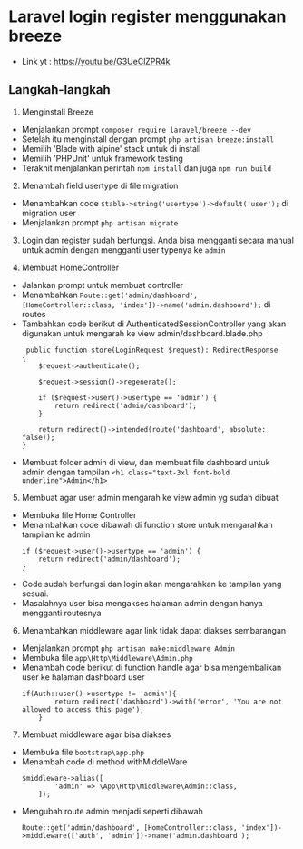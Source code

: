 # Laravel login register menggunakan breeze

- Link yt : https://youtu.be/G3UeClZPR4k

## Langkah-langkah

1. Menginstall Breeze
  - Menjalankan prompt `composer require laravel/breeze --dev`
  - Setelah itu menginstall dengan prompt  `php artisan breeze:install`
  - Memilih 'Blade with alpine' stack untuk di install
  - Memilih 'PHPUnit' untuk framework testing
  - Terakhit menjalankan perintah `npm install` dan juga `npm run build`

2. Menambah field usertype di file migration
  - Menambahkan code `$table->string('usertype')->default('user');` di migration user
  - Menjalankan prompt `php artisan migrate`

3. Login dan register sudah berfungsi. Anda bisa mengganti secara manual untuk admin dengan mengganti user typenya ke `admin`

4. Membuat HomeController
  - Jalankan prompt untuk membuat controller
  - Menambahkan  `Route::get('admin/dashboard', [HomeController::class, 'index'])->name('admin.dashboard');` di routes
  - Tambahkan code berikut di AuthenticatedSessionController yang akan digunakan untuk mengarah ke view admin/dashboard.blade.php
    ```
     public function store(LoginRequest $request): RedirectResponse
    {
        $request->authenticate();

        $request->session()->regenerate();

        if ($request->user()->usertype == 'admin') {
            return redirect('admin/dashboard');
        }

        return redirect()->intended(route('dashboard', absolute: false));
    }
    ```
  - Membuat folder admin di view, dan membuat file dashboard untuk admin dengan tampilan `<h1 class="text-3xl font-bold underline">Admin</h1>`

5. Membuat agar user admin mengarah ke view admin yg sudah dibuat
  - Membuka file Home Controller
  - Menambahkan code dibawah di function store untuk mengarahkan tampilan ke admin
    ```
    if ($request->user()->usertype == 'admin') {
        return redirect('admin/dashboard');
    }
    ```
  - Code sudah berfungsi dan login akan mengarahkan ke tampilan yang sesuai.
  - Masalahnya user bisa mengakses halaman admin dengan hanya mengganti routesnya

6. Menambahkan middleware agar link tidak dapat diakses sembarangan
  - Menjalankan prompt `php artisan make:middleware Admin`
  - Membuka file `app\Http\Middleware\Admin.php`
  - Menambah code berikut di function handle agar bisa mengembalikan user ke halaman dashboard user
    ```
    if(Auth::user()->usertype != 'admin'){
            return redirect('dashboard')->with('error', 'You are not allowed to access this page');
        }
    ```

7. Membuat middleware agar bisa diakses
  - Membuka file `bootstrap\app.php`
  - Menambah code di method withMiddleWare
    ```
    $middleware->alias([
            'admin' => \App\Http\Middleware\Admin::class,
        ]);
    ```
  - Mengubah route admin menjadi seperti dibawah
    ```
    Route::get('admin/dashboard', [HomeController::class, 'index'])->middleware(['auth', 'admin'])->name('admin.dashboard');
    ```


  



